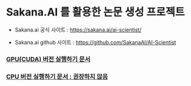# Sakana.AI 를 활용한 논문 생성 프로젝트

- Sakana.ai 공식 사이트 : https://sakana.ai/ai-scientist/

- Sakana.ai github 사이트 : https://github.com/SakanaAI/AI-Scientist

### [GPU(CUDA) 버전 실행하기 문서](./GPU.md)

### [CPU 버전 실행하기 문서 : 권장하지 않음](./CPU.md)
